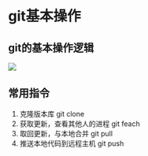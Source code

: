 # git基本操作

## git的基本操作逻辑
![](https://pic4.zhimg.com/80/v2-aab55876b59f599900388a43db9ec69f_720w.jpg)

## 常用指令
1. 克隆版本库 git clone
2. 获取更新，查看其他人的进程 git feach
3. 取回更新，与本地合并 git pull
3. 推送本地代码到远程主机 git push
